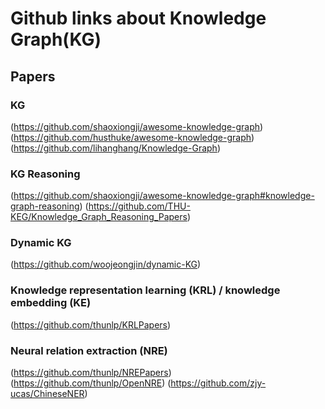 # Github links about Knowledge Graph(KG)

## Papers

### KG

(https://github.com/shaoxiongji/awesome-knowledge-graph)
(https://github.com/husthuke/awesome-knowledge-graph)
(https://github.com/lihanghang/Knowledge-Graph)

### KG Reasoning

(https://github.com/shaoxiongji/awesome-knowledge-graph#knowledge-graph-reasoning)
(https://github.com/THU-KEG/Knowledge_Graph_Reasoning_Papers)

### Dynamic KG

(https://github.com/woojeongjin/dynamic-KG)

### Knowledge representation learning (KRL) / knowledge embedding (KE)

(https://github.com/thunlp/KRLPapers)

### Neural relation extraction (NRE)

(https://github.com/thunlp/NREPapers)
(https://github.com/thunlp/OpenNRE)
(https://github.com/zjy-ucas/ChineseNER)
